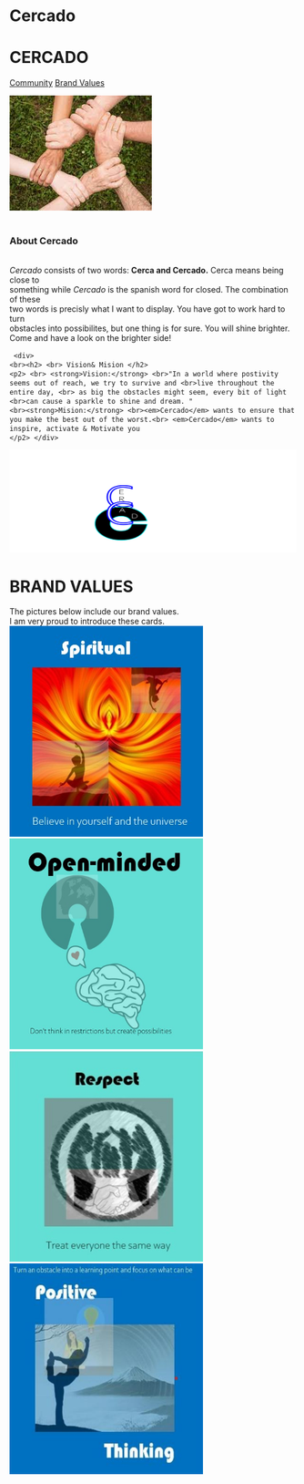 # Cercado
<html>
<head>
<meta charset="utf-8">
<title>CERCADO</title>
<link href="css/styles.css" rel="stylesheet" type="text/css">
</head>
<link rel="preconnect" href="https://fonts.googleapis.com">
<link rel="preconnect" href="https://fonts.gstatic.com" crossorigin>
<link href="https://fonts.googleapis.com/css2?family=Updock&display=swap" rel="stylesheet">

	
<h1>CERCADO</h1>

<a href="Cercadocommunity.html">Community</a>
<a href="CercadoBrandValues.html" title="Brand Values">Brand Values</a>

<div class="container"> 
<div class="image-col"> 
	<img src="communityspirit.jpg" alt=" "/>
  </div>
	<div class="text-col"> 
<br> <h3>About Cercado</h3>
   <p1>
	<br> <em>Cercado</em> consists of two words: <strong>Cerca and Cercado.</strong> Cerca means being close to <br>something while <em>Cercado</em> is the spanish word for closed. The combination of these <br>two words is precisly what I want to display. You have got to work hard to turn <br>obstacles into possibilites, but one thing is for sure. You will shine brighter. <br>Come and have a look on the brighter side!</p1></div>
</div>
	
     <div> 
	<br><h2> <br> Vision& Mision </h2> 
	<p2> <br> <strong>Vision:</strong> <br>"In a world where postivity seems out of reach, we try to survive and <br>live throughout the entire day, <br> as big the obstacles might seem, every bit of light <br>can cause a sparkle to shine and dream. "
	<br><strong>Mision:</strong> <br><em>Cercado</em> wants to ensure that you make the best out of the worst.<br> <em>Cercado</em> wants to inspire, activate & Motivate you
	</p2> </div>

	
	
<body>
<img src="Tekengebied 1.png" width="520" height="180" alt=""/>
<style> body { background-image: url('mirroring-water-blue-green.jpg');
		}
	</style>    
</body>
</html>


<head>
<meta charset="utf-8">
<title>CERCADOCOMMUNITY</title>
<link href="css/styles2.css" rel="stylesheet" type="text/css">
</head>
	
<h1> BRAND VALUES </h1>
	<p1> The pictures below include our brand values. <br> I am very proud to introduce these cards.  </p1>

<body>
	<div class="Brandvaluecards">
	<img src="BRANDVALUE.jpeg" width="340" height="370" alt=""/>
	<img src="BRANDVALUE3.jpeg" width="340" height="370" alt=""/></div>
<img src="BrandVALUE2.jpeg" width="340" height="370" alt=""/>
<img src="brandvalue4.jpeg" width="340" height="370" alt=""/>
<style> Body {background-image: url('mirroring-water-blue-green.jpg')}</style>
</body>
</html>







